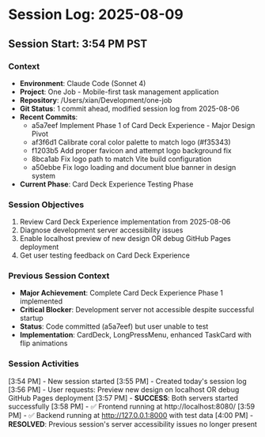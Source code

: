 # Session Log: 2025-08-09

## Session Start: 3:54 PM PST

### Context
- **Environment**: Claude Code (Sonnet 4)
- **Project**: One Job - Mobile-first task management application
- **Repository**: /Users/xian/Development/one-job
- **Git Status**: 1 commit ahead, modified session log from 2025-08-06
- **Recent Commits**: 
  - a5a7eef Implement Phase 1 of Card Deck Experience - Major Design Pivot
  - af3f6d1 Calibrate coral color palette to match logo (#f35343)
  - f1203b5 Add proper favicon and attempt logo background fix
  - 8bca1ab Fix logo path to match Vite build configuration
  - a50ebbe Fix logo loading and document blue banner in design system
- **Current Phase**: Card Deck Experience Testing Phase

### Session Objectives
1. Review Card Deck Experience implementation from 2025-08-06
2. Diagnose development server accessibility issues
3. Enable localhost preview of new design OR debug GitHub Pages deployment
4. Get user testing feedback on Card Deck Experience

### Previous Session Context
- **Major Achievement**: Complete Card Deck Experience Phase 1 implemented
- **Critical Blocker**: Development server not accessible despite successful startup
- **Status**: Code committed (a5a7eef) but user unable to test
- **Implementation**: CardDeck, LongPressMenu, enhanced TaskCard with flip animations

### Session Activities
[3:54 PM] - New session started
[3:55 PM] - Created today's session log
[3:56 PM] - User requests: Preview new design on localhost OR debug GitHub Pages deployment
[3:57 PM] - **SUCCESS**: Both servers started successfully
[3:58 PM] - ✅ Frontend running at http://localhost:8080/
[3:59 PM] - ✅ Backend running at http://127.0.0.1:8000 with test data
[4:00 PM] - **RESOLVED**: Previous session's server accessibility issues no longer present
